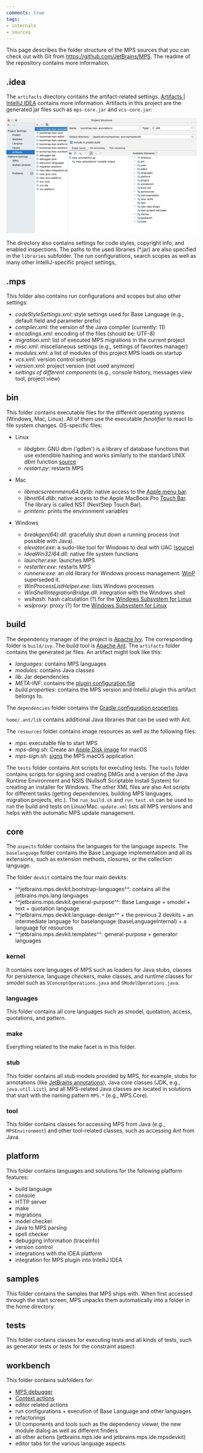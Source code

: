 ```yaml
---
comments: true
tags:
- internals
- sources
---
```


This page describes the folder structure of the MPS sources that you can check out with Git from https://github.com/JetBrains/MPS.
The readme of the repository contains more information.

## .idea

The `artifacts` directory contains the artifact-related settings. [Artifacts | IntelliJ IDEA](https://www.jetbrains.com/help/idea/working-with-artifacts.html) contains more information. Artifacts in this project are the generated jar files
such as `mps-core.jar` and `vcs-core.jar`:

![mps artifacts dialog](images/mps_artifacts.png)

The directory also contains settings for code styles, copyright info, and enabled inspections. The paths to the used libraries (*.jar) are also specified in the `libraries` subfolder. The run configurations, search scopes as well as
many other IntelliJ-specific project settings,

## .mps

This folder also contains run configurations and scopes but also other settings:

- *codeStyleSettings.xml*: style settings used for Base Language (e.g., default field and parameter prefix)
- *compiler.xml*: the version of the Java compiler (currently: 11)
- *encodings.xml*: encoding of the files (should be: UTF-8)
- *migration.xml*: list of executed MPS migrations in the current project 
- *misc.xml*: miscellaneous settings (e.g., settings of favorites manager)
- *modules.xml*: a list of modules of this project MPS loads on startup
- *vcs.xml*: version control settings
- *version.xml*: project version (not used anymore)
- *settings of different components* (e.g., console history, messages view tool, project view)

## bin

This folder contains executable files for the different operating systems (Windows, Mac, Linux). All of them use the executable *fsnotifier* to react to file system changes. OS-specific files:

- Linux
    - *libdgbm*: GNU dbm ('gdbm') is a library of database functions that use extendible hashing and works similarly to the standard UNIX *dbm* function [source](https://packages.debian.org/de/sid/libgdbm-dev)
    - *restart.py*: restarts MPS

- Mac
    - *libmacscreenmenu64.dylib*: native access to the [Apple menu bar](https://support.apple.com/guide/mac-help/menu-bar-mchlp1446/mac).
    - *libnst64.dlib*: native access to the Apple MacBook Pro [Touch Bar](https://support.apple.com/guide/mac-help/use-the-touch-bar-mchlbfd5b039/mac). The library is called NST (NextStep Touch Bar).
    - *printenv*: prints the environment variables
  
- Windows
    - *breakgen(64).dll*: gracefully shut down a running process (not possible with Java).
    - *elevator.exe*: a sudo-like tool for Windows to deal with UAC ([source](https://stackoverflow.com/questions/53023013/elevator-exe-in-android-studio-update))
    - *IdeaWin32/64.dll*: native file system functions
    - *launcher.exe*: launches MPS
    - *restarter.exe*: restarts MPS
    - *runnerw.exe*: an old library for Windows process management. [WinP](https://github.com/jenkinsci/winp) superseded it.
    - *WinProcessListHelper.exe*: lists Windows processes
    - *WinShellIntegrationBridge.dll*: integration with the Windows shell
    - *wslhash*: hash calculation (?) for the [Windows Subsystem for Linux](https://www.jetbrains.com/help/idea/how-to-use-wsl-development-environment-in-product.html)
    - *wslproxy*: proxy (?) for the [Windows Subsystem for Linux](https://www.jetbrains.com/help/idea/how-to-use-wsl-development-environment-in-product.html)

## build

The dependency manager of the project is [Apache Ivy](https://ant.apache.org/ivy/). The corresponding folder is `build/ivy`.
 The build tool is [Apache Ant](https://ant.apache.org/).
The `artifacts` folder contains the generated jar files. An artifact might look like this:

- *languages*: contains MPS languages
- *modules*: contains Java classes
- *lib*: Jar dependencies
- *META-INF*: contains the [plugin configuration file](https://plugins.jetbrains.com/docs/intellij/plugin-configuration-file.html)
- *build.properties*: contains the MPS version and IntelliJ plugin this artifact belongs to.

The `dependencies` folder contains the [Gradle configuration properties](https://docs.gradle.org/current/userguide/build_environment.html#sec:gradle_configuration_properties).

`home/.ant/lib` contains additional Java libraries that can be used with Ant.

The `resources` folder contains image resources as well as the following files:

- *mps*: executable file to start MPS
- *mps-dmg.sh*: Create an [Apple Disk image](https://www.howtogeek.com/362166/what-is-a-dmg-file-and-how-do-i-use-one/) for macOS
- *mps-sign.sh*: [signs](https://developer.apple.com/library/archive/documentation/Security/Conceptual/CodeSigningGuide/Introduction/Introduction.html) the MPS macOS application

The `tests` folder contains Ant scripts for executing tests.
The `tools` folder contains scripts for signing and creating DMGs and a version of the Java Runtime Environment and NSIS (Nullsoft Scriptable Install System) for creating an installer for Windows.
The other XML files are also Ant scripts for different tasks (getting dependencies, building MPS languages, migration projects, etc.).
The `run_build.sh` and `run_test.sh` can be used to run the build and tests
on Linux/Mac. `update.xml` lists all MPS versions and helps with the automatic MPS update management.

## core

The `aspects` folder contains the languages for the language aspects.
The `baselanguage` folder contains the Base Language implementation and all its extensions, such as extension methods, closures, or the collection language.

The folder `devkit` contains the four main devkits:

- ^^jetbrains.mps.devkit.bootstrap-languages^^: contains all the jetbrains.mps.lang languages
- ^^jetbrains.mps.devkit.general-purpose^^: Base Language + smodel + text +  quotation language
- ^^jetbrains.mps.devkit.language-design^^ + the previous 2 devkits + an intermediate language for baselanguage (baseLanguageInternal) + a language for resources
- ^^jetbrains.mps.devkit.templates^^: general-purpose + generator languages

### kernel

It contains core languages of MPS such as loaders for Java stubs, classes for persistence, language checkers,
make classes, and runtime classes for smodel such as `SConceptOperations.java` and `SModelOperations.java`.  

### languages

This folder contains all core languages such as smodel, quotation, access, quotations, and pattern.

### make

Everything related to the make facet is in this folder.

### stub

This folder contains all stub models provided by MPS, for example, stubs for annotations (like [JetBrains annotations](https://github.com/JetBrains/java-annotations)), Java core classes (JDK, e.g., `java.util.List`), and all MPS-related Java classes are located in solutions that start with the naming pattern `MPS.*` (e.g., MPS.Core).

### tool

This folder contains classes for accessing MPS from Java (e.g., `MPSEnvironment`) and other tool-related classes, such as accessing Ant from Java.

## platform

This folder contains languages and solutions for the following platform features:

- build language
- console
- HTTP server
- make
- migrations
- model checker
- Java to MPS parsing
- spell checker
- debugging information (traceInfo)
- version control
- integrations with the IDEA platform
- integration for MPS plugin into IntelliJ IDEA

## samples

This folder contains the samples that MPS ships with. When first accessed through the start screen, MPS unpacks them automatically into a folder in the home directory.

## tests

This folder contains classes for executing tests and all kinds of tests, such as generator tests or tests for the constraint aspect.

## workbench

This folder contains subfolders for:

- [MPS debugger](https://www.jetbrains.com/help/mps/using-mps-debugger.html)
- [Context actions](https://www.jetbrains.com/help/mps/context-actions-tool.html)
- editor related actions
- run configurations + execution of Base Language and other languages
- refactorings
- UI components and tools such as the dependency viewer, the new module dialog as well as different finders
- all other actions (jetbrains.mps.ide and jetbrains.mps.ide.mpsdevkit)
- editor tabs for the various language aspects